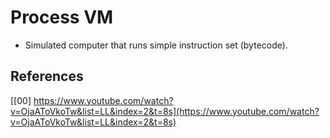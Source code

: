 # Process VM

- Simulated computer that runs simple instruction set (bytecode).


## References

[[00] https://www.youtube.com/watch?v=OjaAToVkoTw&list=LL&index=2&t=8s](https://www.youtube.com/watch?v=OjaAToVkoTw&list=LL&index=2&t=8s)
